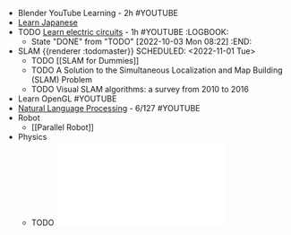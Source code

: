 - Blender YouTube Learning - 2h #YOUTUBE
- [Learn Japanese](https://www.bilibili.com/video/BV1Bp4y1D747?p=3&vd_source=aac45769b283cc78280d210e6f7723e5)
- TODO [Learn electric circuits](https://www.youtube.com/playlist?list=PL9F74AFA03AA06A11) - 1h #YOUTUBE
  :LOGBOOK:
  * State "DONE" from "TODO" [2022-10-03 Mon 08:22]
  :END:
- SLAM {{renderer :todomaster}}
  SCHEDULED: <2022-11-01 Tue>
	- TODO [[SLAM for Dummies]]
	- TODO A Solution to the Simultaneous Localization and Map Building (SLAM) Problem
	- TODO Visual SLAM algorithms: a survey from 2010 to 2016
- Learn OpenGL #YOUTUBE
- [Natural Language Processing](https://www.youtube.com/watch?v=oWsMIW-5xUc&list=PLLssT5z_DsK8HbD2sPcUIDfQ7zmBarMYv) - 6/127 #YOUTUBE
- Robot
	- [[Parallel Robot]]
- Physics
	- TODO ![Fundamentals of Physics Mechanics Relativity and Thermodynamics](041-Fundamentals-of-Physics-Mechanics-Relativity-and-Thermodynamics-R.-Shankar-Edisi-1-2014.pdf)